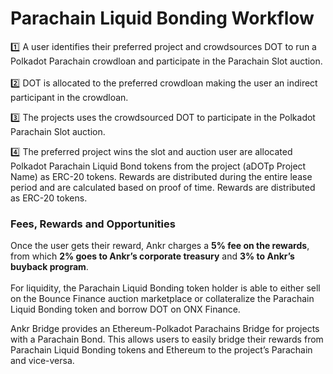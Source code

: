 # Parachain Liquid Bonding Workflow

:one: A user identifies their preferred project and crowdsources DOT to run a Polkadot Parachain crowdloan and participate in the Parachain Slot auction.\
\
&#x20;:two: DOT is allocated to the preferred crowdloan making the user an indirect participant in the crowdloan.

:three: The projects uses the crowdsourced DOT to participate in the Polkadot Parachain Slot auction.

:four: The preferred project wins the slot and auction user are allocated Polkadot Parachain Liquid Bond tokens from the project (aDOTp Project Name) as ERC-20 tokens.  Rewards are distributed during the entire lease period and are calculated based on proof of time. Rewards are distributed as ERC-20 tokens.

### Fees, Rewards and Opportunities

Once the user gets their reward, Ankr charges a **5% fee on the rewards**, from which  **2% goes to Ankr’s corporate treasury** and **3% to Ankr’s buyback program**. \
\
For liquidity, the Parachain Liquid Bonding token holder is able to either sell on the Bounce Finance auction marketplace or collateralize the Parachain Liquid Bonding token and borrow DOT on ONX Finance.

Ankr Bridge provides an Ethereum-Polkadot Parachains Bridge for projects with a Parachain Bond. This allows users to easily bridge their rewards from Parachain Liquid Bonding tokens and Ethereum to the project’s Parachain and vice-versa.

